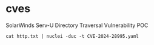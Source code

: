 # cves
SolarWinds Serv-U Directory Traversal Vulnerability POC

```
cat http.txt | nuclei -duc -t CVE-2024-28995.yaml 
```

